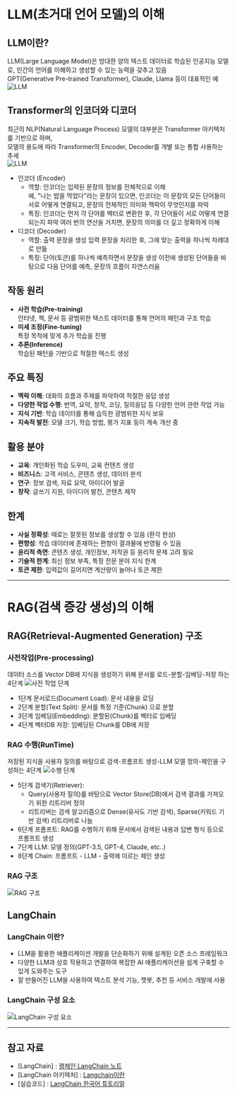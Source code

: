# LLM(초거대 언어 모델)의 이해

## LLM이란?
LLM(Large Language Model)은 방대한 양의 텍스트 데이터로 학습된 인공지능 모델로, 인간의 언어를 이해하고 생성할 수 있는 능력을 갖추고 있음  
GPT(Generative Pre-trained Transformer), Claude, Llama 등이 대표적인 예  
![LLM](./images/llm_ai01.png)

## Transformer의 인코더와 디코더
최근의 NLP(Natural Language Process) 모델의 대부분은 Transformer 아키텍처를 기반으로 하며,   
모델의 용도에 따라 Transformer의 Encoder, Decoder를 개별 또는 통합 사용하는 추세  
![LLM](./images/trans_arch.png)
- 인코더 (Encoder)
  - 역할: 인코더는 입력된 문장의 정보를 전체적으로 이해  
    예, "나는 밥을 먹었다"라는 문장이 있으면, 인코더는 이 문장의 모든 단어들이 서로 어떻게 연결되고, 
    문장의 전체적인 의미와 맥락이 무엇인지를 파악  
  - 특징: 인코더는 먼저 각 단어를 벡터로 변환한 후, 각 단어들이 서로 어떻게 연결되는지 파악
    여러 번의 연산을 거치면, 문장의 의미를 더 깊고 정확하게 이해
- 디코더 (Decoder)
  - 역할: 출력 문장을 생성
    입력 문장을 처리한 후, 그에 맞는 출력을 하나씩 차례대로 만듦
  - 특징: 단어(토큰)를 하나씩 예측하면서 문장을 생성
    이전에 생성된 단어들을 바탕으로 다음 단어를 예측, 문장의 흐름이 자연스러움

## 작동 원리
- **사전 학습(Pre-training)**   
   인터넷, 책, 문서 등 광범위한 텍스트 데이터를 통해 언어의 패턴과 구조 학습
- **미세 조정(Fine-tuning)**  
   특정 목적에 맞게 추가 학습을 진행
- **추론(Inference)**   
   학습된 패턴을 기반으로 적절한 텍스트 생성

## 주요 특징
- **맥락 이해**: 대화의 흐름과 주제를 파악하여 적절한 응답 생성
- **다양한 작업 수행**: 번역, 요약, 창작, 코딩, 질의응답 등 다양한 언어 관련 작업 가능
- **지식 기반**: 학습 데이터를 통해 습득한 광범위한 지식 보유
- **지속적 발전**: 모델 크기, 학습 방법, 평가 지표 등이 계속 개선 중

## 활용 분야
- **교육**: 개인화된 학습 도우미, 교육 컨텐츠 생성
- **비즈니스**: 고객 서비스, 콘텐츠 생성, 데이터 분석
- **연구**: 정보 검색, 자료 요약, 아이디어 발굴
- **창작**: 글쓰기 지원, 아이디어 발전, 콘텐츠 제작

## 한계
- **사실 정확성**: 때로는 잘못된 정보를 생성할 수 있음 (환각 현상)
- **편향성**: 학습 데이터에 존재하는 편향이 결과물에 반영될 수 있음
- **윤리적 측면**: 콘텐츠 생성, 개인정보, 저작권 등 윤리적 문제 고려 필요
- **기술적 한계**: 최신 정보 부족, 특정 전문 분야 지식 한계
- **토큰 제한**: 입력값이 길어지면 계산량이 늘어나 토큰 제한 

--- 

# RAG(검색 증강 생성)의 이해

## RAG(Retrieval-Augmented Generation) 구조

### 사전작업(Pre-processing)
데이터 소스를 Vector DB에 지식을 생성하기 위해 문서를 로드-분할-임베딩-저장 하는 4단계
![사전 작업 단계](./images/rag-graphic-1.png)
- 1단계 문서로드(Document Load): 문서 내용을 로딩
- 2단계 분할(Text Split): 문서를 특정 기준(Chunk) 으로 분할
- 3단계 임베딩(Embedding): 분할된(Chunk)를 벡터로 임베딩
- 4단계 벡터DB 저장: 임베딩된 Chunk를 DB에 저장

### RAG 수행(RunTime)
저장된 지식을 사용자 질의를 바탕으로 검색-프롬프트 생성-LLM 모델 정의-체인을 구성하는 4단계
![수행 단계](./images/rag-graphic-2.png)
- 5단계 검색기(Retriever): 
  - Query(사용자 질의)를 바탕으로 Vector Store(DB)에서 검색 결과를 가져오기 위한 리트리버 정의  
  - 리트리버는 검색 알고리즘으로 Dense(유사도 기반 검색), Sparse(키워드 기반 검색) 리트리버로 나눔
- 6단계 프롬프트: RAG를 수행하기 위해 문서에서 검색된 내용과 답변 형식 등으로 프롬프트 생성  
- 7단계 LLM: 모델 정의(GPT-3.5, GPT-4, Claude, etc..)
- 8단계 Chain: 프롬프트 - LLM - 출력에 이르는 체인 생성

### RAG 구조
![RAG 구조](./images/Ragchain.png)

## LangChain

### LangChain 이란?
- LLM을 활용한 애플리케이션 개발을 단순화하기 위해 설계된 오픈 소스 프레임워크 
- 다양한 LLM과 상호 작용하고 연결하여 복잡한 AI 애플리케이션을 쉽게 구축할 수 있게 도와주는 도구
- 잘 만들어진 LLM을 사용하여 텍스트 분석 기능, 챗봇, 추천 등 서비스 개발에 사용

### LangChain 구성 요소
![LangChain 구성 요소](./images/langchain_arch.png)

---

## 참고 자료
- [LangChain] : [랭체인 LangChain 노트](https://wikidocs.net/book/14314)
- [LangChain 아키텍처] : [Langchain이란](https://velog.io/@pprriitt/Langchain-%EC%9D%B4%EB%9E%80)
- [실습코드] : [LangChain 한국어 튜토리얼](https://github.com/teddylee777/langchain-kr)

